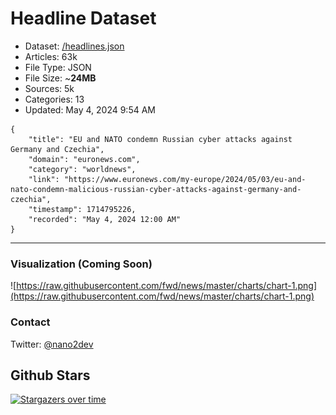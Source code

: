 # Headline Dataset

- Dataset: [/headlines.json](https://raw.githubusercontent.com/fwd/news/master/headlines.json) 
- Articles: 63k
- File Type: JSON
- File Size: ~**24MB**
- Sources: 5k
- Categories: 13
- Updated: May 4, 2024 9:54 AM

```
{
    "title": "EU and NATO condemn Russian cyber attacks against Germany and Czechia",
    "domain": "euronews.com",
    "category": "worldnews",
    "link": "https://www.euronews.com/my-europe/2024/05/03/eu-and-nato-condemn-malicious-russian-cyber-attacks-against-germany-and-czechia",
    "timestamp": 1714795226,
    "recorded": "May 4, 2024 12:00 AM"
}
```

---

### Visualization (Coming Soon)

![https://raw.githubusercontent.com/fwd/news/master/charts/chart-1.png](https://raw.githubusercontent.com/fwd/news/master/charts/chart-1.png)

### Contact 

Twitter: [@nano2dev](https://twitter.com/nano2dev)

## Github Stars

[![Stargazers over time](https://starchart.cc/fwd/news.svg)](https://starchart.cc/fwd/news)
